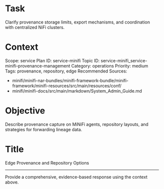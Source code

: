 # Task
Clarify provenance storage limits, export mechanisms, and coordination with centralized NiFi clusters.

# Context
Scope: service
Plan ID: service-minifi
Topic ID: service-minifi_service-minifi-provenance-management
Category: operations
Priority: medium
Tags: provenance, repository, edge
Recommended Sources:
- minifi/minifi-nar-bundles/minifi-framework-bundle/minifi-framework/minifi-resources/src/main/resources/conf/
- minifi/minifi-docs/src/main/markdown/System_Admin_Guide.md

# Objective
Describe provenance capture on MiNiFi agents, repository layouts, and strategies for forwarding lineage data.

# Title
Edge Provenance and Repository Options

---

Provide a comprehensive, evidence-based response using the context above.
